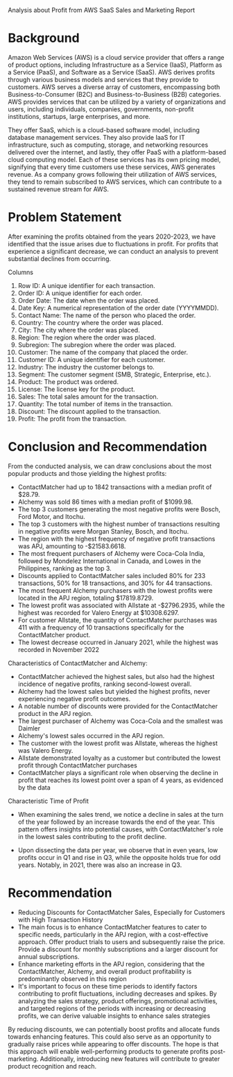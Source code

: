 Analysis about Profit from AWS SaaS Sales and Marketing Report

# Background
Amazon Web Services (AWS) is a cloud service provider that offers a range of product options, including Infrastructure as a Service (IaaS), Platform as a Service (PaaS), and Software as a Service (SaaS). AWS derives profits through various business models and services that they provide to customers. AWS serves a diverse array of customers, encompassing both Business-to-Consumer (B2C) and Business-to-Business (B2B) categories. AWS provides services that can be utilized by a variety of organizations and users, including individuals, companies, governments, non-profit institutions, startups, large enterprises, and more.

They offer SaaS, which is a cloud-based software model, including database management services. They also provide IaaS for IT infrastructure, such as computing, storage, and networking resources delivered over the internet, and lastly, they offer PaaS with a platform-based cloud computing model. Each of these services has its own pricing model, signifying that every time customers use these services, AWS generates revenue. As a company grows following their utilization of AWS services, they tend to remain subscribed to AWS services, which can contribute to a sustained revenue stream for AWS.

# Problem Statement
After examining the profits obtained from the years 2020-2023, we have identified that the issue arises due to fluctuations in profit. For profits that experience a significant decrease, we can conduct an analysis to prevent substantial declines from occurring.

Columns
1. Row ID: A unique identifier for each transaction.
2. Order ID: A unique identifier for each order.
3. Order Date: The date when the order was placed.
4. Date Key: A numerical representation of the order date (YYYYMMDD).
5. Contact Name: The name of the person who placed the order.
6. Country: The country where the order was placed.
7. City: The city where the order was placed.
8. Region: The region where the order was placed.
9. Subregion: The subregion where the order was placed.
10. Customer: The name of the company that placed the order.
11. Customer ID: A unique identifier for each customer.
12. Industry: The industry the customer belongs to.
13. Segment: The customer segment (SMB, Strategic, Enterprise, etc.).
14. Product: The product was ordered.
15. License: The license key for the product.
16. Sales: The total sales amount for the transaction.
17. Quantity: The total number of items in the transaction.
18. Discount: The discount applied to the transaction.
19. Profit: The profit from the transaction.

# Conclusion and Recommendation
From the conducted analysis, we can draw conclusions about the most popular products and those yielding the highest profits:

- ContactMatcher had up to 1842 transactions with a median profit of $28.79.
- Alchemy was sold 86 times with a median profit of $1099.98.
- The top 3 customers generating the most negative profits were Bosch, Ford Motor, and Itochu.
- The top 3 customers with the highest number of transactions resulting in negative profits were Morgan Stanley, Bosch, and Itochu.
- The region with the highest frequency of negative profit transactions was APJ, amounting to -$21583.6618.
- The most frequent purchasers of Alchemy were Coca-Cola India, followed by Mondelez International in Canada, and Lowes in the Philippines, ranking as the top 3.
- Discounts applied to ContactMatcher sales included 80% for 233 transactions, 50% for 18 transactions, and 30% for 44 transactions.
- The most frequent Alchemy purchasers with the lowest profits were located in the APJ region, totaling $17819.8729.
- The lowest profit was associated with Allstate at -$2796.2935, while the highest was recorded for Valero Energy at $10308.6297.
- For customer Allstate, the quantity of ContactMatcher purchases was 411 with a frequency of 10 transactions specifically for the ContactMatcher product.
- The lowest decrease occurred in January 2021, while the highest was recorded in November 2022

Characteristics of ContactMatcher and Alchemy:

- ContactMatcher achieved the highest sales, but also had the highest incidence of negative profits, ranking second-lowest overall.
- Alchemy had the lowest sales but yielded the highest profits, never experiencing negative profit outcomes.
- A notable number of discounts were provided for the ContactMatcher product in the APJ region.
- The largest purchaser of Alchemy was Coca-Cola and the smallest was Daimler
- Alchemy's lowest sales occurred in the APJ region.
- The customer with the lowest profit was Allstate, whereas the highest was Valero Energy.
- Allstate demonstrated loyalty as a customer but contributed the lowest profit through ContactMatcher purchases
- ContactMatcher plays a significant role when observing the decline in profit that reaches its lowest point over a span of 4 years, as evidenced by the data

Characteristic Time of Profit
- When examining the sales trend, we notice a decline in sales at the turn of the year followed by an increase towards the end of the year. This pattern offers insights into potential causes, with ContactMatcher's role in the lowest sales contributing to the profit decline.

- Upon dissecting the data per year, we observe that in even years, low profits occur in Q1 and rise in Q3, while the opposite holds true for odd years. Notably, in 2021, there was also an increase in Q3.

# Recommendation
- Reducing Discounts for ContactMatcher Sales, Especially for Customers with High Transaction History
- The main focus is to enhance ContactMatcher features to cater to specific needs, particularly in the APJ region, with a cost-effective approach. Offer product trials to users and subsequently raise the price. Provide a discount for monthly subscriptions and a larger discount for annual subscriptions.
- Enhance marketing efforts in the APJ region, considering that the ContactMatcher, Alchemy, and overall product profitability is predominantly observed in this region
- It's important to focus on these time periods to identify factors contributing to profit fluctuations, including decreases and spikes. By analyzing the sales strategy, product offerings, promotional activities, and targeted regions of the periods with increasing or decreasing profits, we can derive valuable insights to enhance sales strategies

By reducing discounts, we can potentially boost profits and allocate funds towards enhancing features. This could also serve as an opportunity to gradually raise prices while appearing to offer discounts. The hope is that this approach will enable well-performing products to generate profits post-marketing. Additionally, introducing new features will contribute to greater product recognition and reach.
